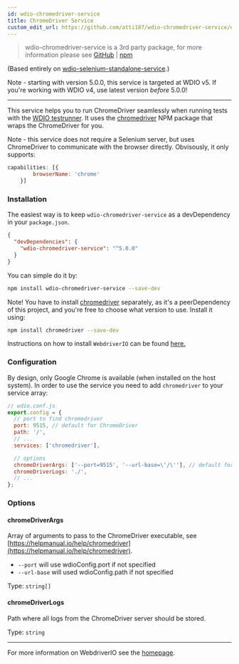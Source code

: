 ```yaml
---
id: wdio-chromedriver-service
title: ChromeDriver Service
custom_edit_url: https://github.com/atti187/wdio-chromedriver-service/edit/master/README.md
---
```


> wdio-chromedriver-service is a 3rd party package, for more information please see [GitHub](https://github.com/atti187/wdio-chromedriver-service) | [npm](https://www.npmjs.com/package/wdio-chromedriver-service)

(Based entirely on [wdio-selenium-standalone-service](https://github.com/webdriverio/webdriverio/tree/master/packages/wdio-selenium-standalone-service).)

Note - starting with version 5.0.0, this service is targeted at WDIO v5. If you're working with WDIO v4, use latest version _before_ 5.0.0!

----

This service helps you to run ChromeDriver seamlessly when running tests with the [WDIO testrunner](http://webdriver.io/guide/testrunner/gettingstarted.html). It uses the [chromedriver](https://www.npmjs.com/package/chromedriver) NPM package that wraps the ChromeDriver for you.

Note - this service does not require a Selenium server, but uses ChromeDriver to communicate with the browser directly.
Obvisously, it only supports:

```js
capabilities: [{
        browserName: 'chrome'
    }]
```

### Installation

The easiest way is to keep `wdio-chromedriver-service` as a devDependency in your `package.json`.

```json
{
  "devDependencies": {
    "wdio-chromedriver-service": "^5.0.0"
  }
}
```

You can simple do it by:

```bash
npm install wdio-chromedriver-service --save-dev
```

Note! You have to install [chromedriver](https://www.npmjs.com/package/chromedriver)  separately, as it's a peerDependency of this project, and you're free to choose what version to use. Install it using:

```bash
npm install chromedriver --save-dev
```

Instructions on how to install `WebdriverIO` can be found [here.](http://webdriver.io/guide/getstarted/install.html)

### Configuration

By design, only Google Chrome is available (when installed on the host system). In order to use the service you need to add `chromedriver` to your service array:

```js
// wdio.conf.js
export.config = {
  // port to find chromedriver
  port: 9515, // default for ChromeDriver
  path: '/',
  // ...
  services: ['chromedriver'],

  // options
  chromeDriverArgs: ['--port=9515', '--url-base=\'/\''], // default for ChromeDriver
  chromeDriverLogs: './',
  // ...
};
```

### Options

#### chromeDriverArgs
Array of arguments to pass to the ChromeDriver executable, see [https://helpmanual.io/help/chromedriver](https://helpmanual.io/help/chromedriver).
* `--port` will use wdioConfig.port if not specified
* `--url-base` will used wdioConfig.path if not specified

Type: `string[]`
#### chromeDriverLogs
Path where all logs from the ChromeDriver server should be stored.

Type: `string`



----

For more information on WebdriverIO see the [homepage](http://webdriver.io).
